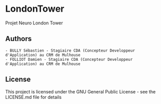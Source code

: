 # LondonTower
Projet Neuro London Tower

## Authors

    - BULLY Sébastien - Stagiaire CDA (Concepteur Developpeur d'Application) au CRM de Mulhouse
    - FOLLIOT Damien - Stagiaire CDA (Concepteur Developpeur d'Application) au CRM de Mulhouse 
    
## License

This project is licensed under the GNU General Public License - see the LICENSE.md file for details
